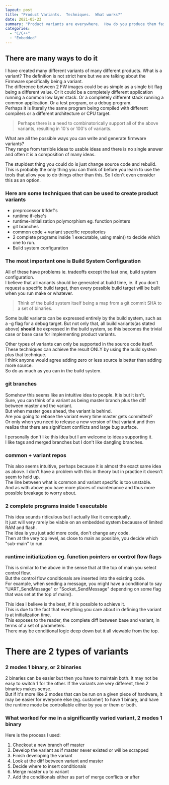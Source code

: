 ```yaml
---
layout: post
title: "Product Variants.  Techniques.  What works?"
date: 2021-05-23
summary: "Product variants are everywhere.  How do you produce them fast and confident?"
categories:
  - "C/C++"
  - "Embedded"
---
```


## There are many ways to do it
  
I have created many different variants of many different products.
What is a variant?  The definition is not strict here but we are talking about the Firmware specifically being a variant.  
The difference between 2 FW images could be as simple as a single bit flag being a different value.
Or it could be a completely different application running a common low layer stack.
Or a completely different stack running a common application.
Or a test program, or a debug program.  
Perhaps it is literally the same program being compiled with different compilers or a different architecture or CPU target.  
  
> Perhaps there is a need to combinatorically support all of the above variants, resulting in 10's or 100's of variants.  
  
  
What are all the possible ways you can write and generate firmware variants?  
They range from terrible ideas to usable ideas and there is no single answer and often it is a composition of many ideas.
  
The stupidest thing you could do is just change source code and rebuild.  This is probably the only thing
you can think of before you learn to use the tools that allow you to do things other than this.
So I don't even consider this as an option.  
  
### Here are some techniques that can be used to create product variants

* preprocessor #ifdef's
* runtime if-else's
* runtime-initialization polymorphism eg. function pointers
* git branches
* common code + variant specific repositories
* 2 complete programs inside 1 executable, using main() to decide which one to run.
* Build system configuration

### The most important one is Build System Configuration

All of these have problems ie. tradeoffs except the last one, build system configuration.  
I believe that all variants should be generated at build time, ie. if you don't request a specific
build target, then every possible build target will be built when you run make or whatever.

> Think of the build system itself being a map from a git commit SHA to a set of binaries.

Some build variants can be expressed entirely by the build system, such as a -g flag for a debug target.
But not only that, all build variants(as stated above) **should** be expressed in the build system,
so this becomes the trivial case or base case for implementing product variants.  
  

Other types of variants can only be supported in the source code itself.  
These techniques can achieve the result ONLY by using the build system plus that technique.  
I think anyone would agree adding zero or less source is better than adding more source.  
So do as much as you can in the build system.  
  
### git branches
Somehow this seems like an intuitive idea to people.  It is but it isn't.  
Sure, you can think of a variant as being master branch plus the diff between master and the variant.  
But when master goes ahead, the variant is behind.  
Are you going to rebase the variant every time master gets committed?  
Or only when you need to release a new version of that variant and then realize that there are significant conflicts
and large bug surface.  

I personally don't like this idea but I am welcome to ideas supporting it.  
I like tags and merged branches but I don't like dangling branches.  
  
### common + variant repos
This also seems intuitive, perhaps because it is almost the exact same idea as above.  I don't have a problem with this in theory but in practice it doesn't seem to hold up.  
The line between what is common and variant specific is too unstable.  
And as with above you have more places of maintenance and thus more possible breakage to worry about.  
  

### 2 complete programs inside 1 executable
This idea sounds ridiculous but I actually like it conceptually.  
It just will very rarely be viable on an embedded system becausse of limited RAM and flash.  
The idea is you just add more code, don't change any code.  
Then at the very top level, as close to main as possible, you decide which "sub-main" to run.  


### runtime initialization eg. function pointers or control flow flags
This is similar to the above in the sense that at the top of main you select control flow.  
But the control flow conditionals are inserted into the existing code.  
For example, when sending a message, you might have a conditional to say "UART_SendMessage" or "Socket_SendMessage"
depending on some flag that was set at the top of main().  

This idea I believe is the best, if it is possible to achieve it.  
This is due to the fact that everything you care about in defining the variant is at initialization time.  
This exposes to the reader, the complete diff between base and variant, in terms of a set of parameters.  
There may be conditional logic deep down but it all viewable from the top.  


# There are 2 types of variants
### 2 modes 1 binary, or 2 binaries

2 binaries can be easier but then you have to maintain both.  It may not be easy
to switch 1 for the other.
If the variants are very different, then 2 binaries makes sense.  
But if it's more like 2 modes that can be run on a given piece of hardware,
it may be easier for everyone else (eg. customer) to have 1 binary,
and have the runtime mode be controllable either by you or them or both.

  
### What worked for me in a significantly varied variant, 2 modes 1 binary

Here is the process I used:  
  
1.  Checkout a new branch off master
1.  Develop the variant as if master never existed or will be scrapped
1.  Finish developing the variant
1.  Look at the diff between variant and master
1.  Decide where to insert conditionals
1.  Merge master up to variant
1.  Add the conditionals either as part of merge conflicts or after
